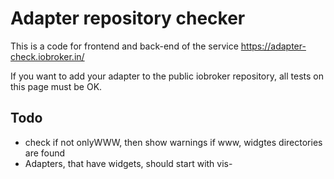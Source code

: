 # Adapter repository checker

This is a code for frontend and back-end of the service https://adapter-check.iobroker.in/

If you want to add your adapter to the public iobroker repository, all tests on this page must be OK.

## Todo
- check if not onlyWWW, then show warnings if www, widgtes directories are found
- Adapters, that have widgets, should start with vis-